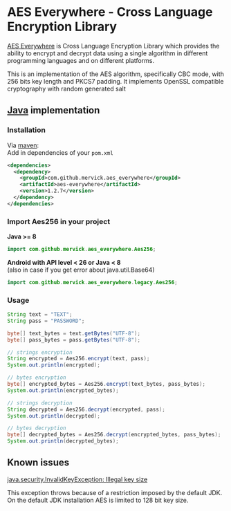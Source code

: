 # AES Everywhere - Cross Language Encryption Library

[AES Everywhere]() is Cross Language Encryption Library which provides the ability to encrypt and decrypt data using a single algorithm in different programming languages and on different platforms.

This is an implementation of the AES algorithm, specifically CBC mode, with 256 bits key length and PKCS7 padding.
It implements OpenSSL compatible cryptography with random generated salt


## [Java](https://www.java.com) implementation

### Installation

Via [maven](https://maven.apache.org/):  
Add in dependencies of your `pom.xml`

```xml
<dependencies>
  <dependency>
    <groupId>com.github.mervick.aes_everywhere</groupId>
    <artifactId>aes-everywhere</artifactId>
    <version>1.2.7</version>
  </dependency>
</dependencies>
```

### Import Aes256 in your project


**Java &gt;= 8**

```java
import com.github.mervick.aes_everywhere.Aes256;

```

**Android with API level &lt; 26 or Java &lt; 8**  
(also in case if you get error about java.util.Base64)

```java
import com.github.mervick.aes_everywhere.legacy.Aes256;
```

### Usage

```java
String text = "TEXT";
String pass = "PASSWORD";

byte[] text_bytes = text.getBytes("UTF-8");
byte[] pass_bytes = pass.getBytes("UTF-8");

// strings encryption
String encrypted = Aes256.encrypt(text, pass);
System.out.println(encrypted);

// bytes encryption
byte[] encrypted_bytes = Aes256.encrypt(text_bytes, pass_bytes);
System.out.println(encrypted_bytes);

// strings decryption
String decrypted = Aes256.decrypt(encrypted, pass);
System.out.println(decrypted);

// bytes decryption
byte[] decrypted_bytes = Aes256.decrypt(encrypted_bytes, pass_bytes);
System.out.println(decrypted_bytes);
```

## Known issues

[java.security.InvalidKeyException: Illegal key size](https://github.com/mervick/aes-everywhere/issues/5)

This exception throws because of a restriction imposed by the default JDK. On the default JDK installation AES is limited to 128 bit key size.
